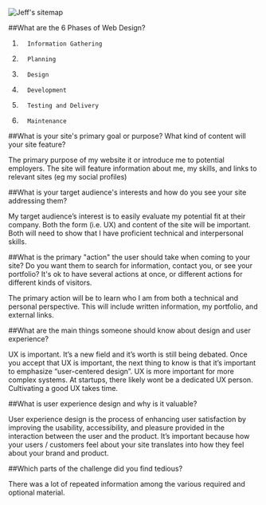 ![Jeff's sitemap](github.com/jjschnei/phase-0/blob/master/week-2/imgs/site-map.jpg "Site Map")

##What are the 6 Phases of Web Design?

1.       Information Gathering
2.       Planning
3.       Design
4.       Development
5.       Testing and Delivery
6.       Maintenance


##What is your site's primary goal or purpose? What kind of content will your site feature?

The primary purpose of my website it or introduce me to potential employers.  The site will feature information about me, my skills, and links to relevant sites (eg my social profiles)


##What is your target audience's interests and how do you see your site addressing them?

My target audience’s interest is to easily evaluate my potential fit at their company.  Both the form (i.e. UX) and content of the site will be important.  Both will need to show that I have proficient technical and interpersonal skills.

##What is the primary "action" the user should take when coming to your site? Do you want them to search for information, contact you, or see your portfolio? It's ok to have several actions at once, or different actions for different kinds of visitors.

The primary action will be to learn who I am from both a technical and personal perspective.  This will include written information, my portfolio, and external links.


##What are the main things someone should know about design and user experience?

UX is important.  It’s a new field and it’s worth is still being debated.  Once you accept that UX is important, the next thing to know is that it’s important to emphasize “user-centered design”.  UX is more important for more complex systems.  At startups, there likely wont be a dedicated UX person. Cultivating a good UX takes time.


##What is user experience design and why is it valuable?

User experience design is the process of enhancing user satisfaction by improving the usability, accessibility, and pleasure provided in the interaction between the user and the product.  It’s important because how your users / customers feel about your site translates into how they feel about your brand and product.


##Which parts of the challenge did you find tedious?

There was a lot of repeated information among the various required and optional material.

